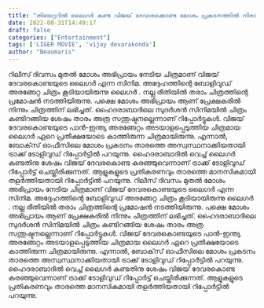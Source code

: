 ```yaml
---
title: "തിയേറ്ററിൽ ലൈഗർ കണ്ട വിജയ് ദേവാരക്കൊണ്ട മോശം പ്രകടനത്തിൽ നിരാശനായി കരഞ്ഞു"
date: 2022-08-31T14:49:17
draft: false
categories: ["Entertainment"]
tags: ['LIGER MOVIE', 'vijay devarakonda']
author: "Beaumaris"
---
```


റിലീസ് ദിവസം മുതൽ മോശം അഭിപ്രായം നേടിയ ചിത്രമാണ് വിജയ് ദേവരകൊണ്ടയുടെ ലൈഗർ എന്ന സിനിമ. അദ്ദേഹത്തിന്റെ ബോളിവുഡ് അരങ്ങേറ്റ ചിത്രം കൂടിയായിരുന്നു ലൈഗര്‍ . നല്ല രീതിയിൽ തരാം ചിത്രത്തിന്റെ പ്രമോഷൻ നടത്തിയിരുന്നു. പക്ഷെ മോശം അഭിപ്രായം ആണ് പ്രേക്ഷകരിൽ നിന്നും ചിത്രത്തിന് ലഭിച്ചത്. ഹൈദരാബാദിലെ സുദര്‍ശന്‍ സിനിമയില്‍ ചിത്രം കണ്ടിറങ്ങിയ ശേഷം താരം അത്ര സന്തുഷ്ടനല്ലെന്നാണ് റിപ്പോര്‍ട്ടുകള്‍. വിജയ് ദേവരകൊണ്ടയുടെ പാന്‍-ഇന്ത്യ അരങ്ങേറ്റം അടയാളപ്പെടുത്തിയ ചിത്രമായ ലൈഗര്‍ ഏറെ പ്രതീക്ഷയോടെ കാത്തിരുന്ന ചിത്രമായിരുന്നു. എന്നാല്‍, ബോക്‌സ് ഓഫീസിലെ മോശം പ്രകടനം താരത്തെ അസ്വസ്ഥനാക്കിയതായി ട്രാക്ക് ടോളിവുഡ് റിപ്പോര്‍ട്ടിൽ പറയുന്നു. ഹൈദരാബാദില്‍ വെച്ച് ലൈഗര്‍ കണ്ടതിനു ശേഷം വിജയ് ദേവരകൊണ്ട കരഞ്ഞുവെന്നാണ് ട്രാക്ക് ടോളിവുഡ് റിപ്പോര്‍ട്ട് ചെയ്തിരിക്കുന്നത്. ആളുകളുടെ പ്രതികരണവും താരത്തെ മാനസികമായി തളര്‍ത്തിയതായി റിപ്പോർട്ടിൽ പറയുന്നു.
റിലീസ് ദിവസം മുതൽ മോശം അഭിപ്രായം നേടിയ ചിത്രമാണ് വിജയ് ദേവരകൊണ്ടയുടെ ലൈഗർ എന്ന സിനിമ. അദ്ദേഹത്തിന്റെ ബോളിവുഡ് അരങ്ങേറ്റ ചിത്രം കൂടിയായിരുന്നു ലൈഗര്‍ . നല്ല രീതിയിൽ തരാം ചിത്രത്തിന്റെ പ്രമോഷൻ നടത്തിയിരുന്നു. പക്ഷെ മോശം അഭിപ്രായം ആണ് പ്രേക്ഷകരിൽ നിന്നും ചിത്രത്തിന് ലഭിച്ചത്. ഹൈദരാബാദിലെ സുദര്‍ശന്‍ സിനിമയില്‍ ചിത്രം കണ്ടിറങ്ങിയ ശേഷം താരം അത്ര സന്തുഷ്ടനല്ലെന്നാണ് റിപ്പോര്‍ട്ടുകള്‍. വിജയ് ദേവരകൊണ്ടയുടെ പാന്‍-ഇന്ത്യ അരങ്ങേറ്റം അടയാളപ്പെടുത്തിയ ചിത്രമായ ലൈഗര്‍ ഏറെ പ്രതീക്ഷയോടെ കാത്തിരുന്ന ചിത്രമായിരുന്നു. എന്നാല്‍, ബോക്‌സ് ഓഫീസിലെ മോശം പ്രകടനം താരത്തെ അസ്വസ്ഥനാക്കിയതായി ട്രാക്ക് ടോളിവുഡ് റിപ്പോര്‍ട്ടിൽ പറയുന്നു. ഹൈദരാബാദില്‍ വെച്ച് ലൈഗര്‍ കണ്ടതിനു ശേഷം വിജയ് ദേവരകൊണ്ട കരഞ്ഞുവെന്നാണ് ട്രാക്ക് ടോളിവുഡ് റിപ്പോര്‍ട്ട് ചെയ്തിരിക്കുന്നത്. ആളുകളുടെ പ്രതികരണവും താരത്തെ മാനസികമായി തളര്‍ത്തിയതായി റിപ്പോർട്ടിൽ പറയുന്നു.
